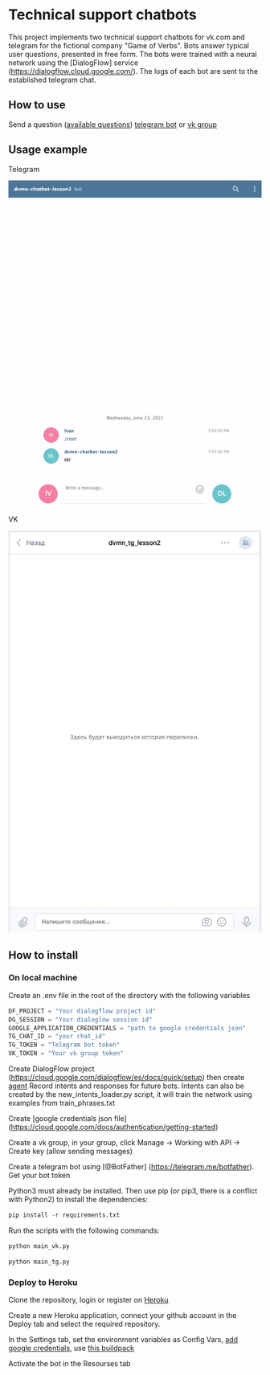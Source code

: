 # Technical support chatbots

This project implements two technical support chatbots for vk.com and telegram for the fictional company "Game of Verbs". Bots answer typical user questions, presented in free form. The bots were trained with a neural network using the [DialogFlow] service (https://dialogflow.cloud.google.com/). The logs of each bot are sent to the established telegram chat.

## How to use

Send a question ([available questions](https://github.com/ivankmk/dvmn_chatbots_lesson_3/blob/main/train_phrases.txt)) [telegram bot](@dvmn_chatbot_lesson2_ivankmk_bot) or [vk group](https://vk.com/im?media=&sel=-205407374)

## Usage example

Telegram

![](misc/tg.gif)


VK

![](misc/vk.gif)

## How to install

### On local machine

Create an .env file in the root of the directory with the following variables
```python
DF_PROJECT = "Your dialogflow project id"
DG_SESSION = "Your dialoglow session id"
GOOGLE_APPLICATION_CREDENTIALS = "path to google credentials json"
TG_CHAT_ID = "your chat_id"
TG_TOKEN = "Telegram bot token"
VK_TOKEN = "Your vk group token"
```

Create DialogFlow project (https://cloud.google.com/dialogflow/es/docs/quick/setup) then create [agent](https://cloud.google.com/dialogflow/es/docs/quick/build-agent) Record intents and responses for future bots. Intents can also be created by the new_intents_loader.py script, it will train the network using examples from train_phrases.txt

Create [google credentials json file] (https://cloud.google.com/docs/authentication/getting-started)

Create a vk group, in your group, click Manage -> Working with API -> Create key (allow sending messages)

Create a telegram bot using [@BotFather] (https://telegram.me/botfather). Get your bot token

Python3 must already be installed. Then use pip (or pip3, there is a conflict with Python2) to install the dependencies:

```python
pip install -r requirements.txt
```

Run the scripts with the following commands:

```python
python main_vk.py
```

```python
python main_tg.py
```

### Deploy to Heroku

Clone the repository, login or register on [Heroku](https://dashboard.heroku.com)

Create a new Heroku application, connect your github account in the Deploy tab and select the required repository.

In the Settings tab, set the environment variables as Config Vars, [add google credentials](https://stackoverflow.com/questions/47446480/how-to-use-google-api-credentials-json-on-heroku), use [this buildpack](https://github.com/gerywahyunugraha/heroku-google-application-credentials-buildpack)

Activate the bot in the Resourses tab